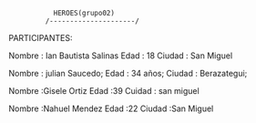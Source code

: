                HEROES(grupo02)
             /---------------------/



PARTICIPANTES:

Nombre   : Ian Bautista Salinas
Edad     : 18
Ciudad   : San Miguel

Nombre   : julian Saucedo;
Edad     : 34 años;
Ciudad   : Berazategui;

Nombre    :Gisele Ortiz
Edad      :39
Cuidad    : san miguel

Nombre   :Nahuel Mendez
Edad     :22
Ciudad   :San Miguel



